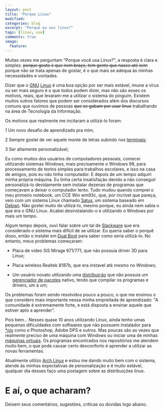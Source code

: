```yaml
---
layout: post
title: "Porque Linux"
modified:
categories: blog
excerpt: "Porque eu uso linux?"
tags: [linux, use]
comments: true
image:
  feature:
---
```


<div id="fb-root"></div>
<script>(function(d, s, id) {
  var js, fjs = d.getElementsByTagName(s)[0];
  if (d.getElementById(id)) return;
  js = d.createElement(s); js.id = id;
  js.src =  "//connect.facebook.net/pt_BR/sdk.js#xfbml=1&version=v2.5&appId=541394239351629";
  fjs.parentNode.insertBefore(js, fjs);
}(document, 'script', 'facebook-jssdk'));</script>

Muitas vezes me perguntam "Porque você usa Linux?", a resposta é clara e
simples: <s>porque gosto é que nem braço, tem gente que nasce até sem</s> porque
não se trata apenas de gostar, é o que mais se adequa às minhas necessidades e
vontades.

Dizer que o [GNU](https://pt.wikipedia.org/wiki/GNU)
[Linux](https://pt.wikipedia.org/wiki/Linux) é uma boa opção por ser mais
estável, imune a vírus ou ser mais seguro é o que todos podem dizer, mas não são
esses os motivos, reais, que levaram-me a utilizar o sistema do pinguim. Existem
muitos outros fatores que podem ser considerados além dos discursos comuns que
ouvimos de pessoas <s>que se gabam por usar linux</s> trabalhando na área de
Tecnologia da Informação.

Os motivos que realmente me incitaram a utilizá-lo foram:

1 Um novo desafio de aprendizado pra mim;

2 Sempre gostei de ver aquele monte de letras subindo nos
[terminais](https://en.wikipedia.org/wiki/Linux_console);

3 Ser altamente personalizável;

Eu como muitos dos usuários de computadores pessoais, comecei utilizando
sistemas Windows, mais precisamente o Windows 98, para processamento de textos
simples para trabalhos escolares, e isso na casa de amigos, pois eu não tinha
computador. E depois de um tempo adquiri minha própria máquina. Eu tinha certa
insatisfação devido a não conseguir personalizá-lo devidamente sem instalar
dezenas de programas que começavam a deixar o computador lento. Tudo mudou
quando comprei o meu primeiro notebook, um CCE Win wm93c, que, por incrível que
pareça, veio com um sistema Linux chamado [Satux](http://www.satux.org.br/), um
sistema baseado em [Debian](https://www.debian.org/index.pt.html). Não gostei
muito de utilizá-lo, mesmo porque, eu ainda nem sabia o que era o GNU Linux.
Acabei desinstalando-o e utilizando o Windows por mais um tempo.

Algum tempo depois, ouvi falar sobre um tal de
[Slackware](http://www.slackware.com/) que era considerado o sistema mais
difícil de se utilizar. Eu queria saber o porquê disso, então o instalei em
[Dual Boot](https://pt.wikipedia.org/wiki/Multi_boot) para saber como seria
utilizá-lo. No entanto, meus problemas começaram:

* Placa de video SiS Mirage 671/771, que não possuia driver 3D para Linux;

* Placa wireless Realtek 8187b, que era instavel até mesmo no Windows;

* Um usuário novato utilizando uma
  [distribuição](http://www.uniriotec.br/~morganna/guia/distribuicao.html) que
  não possuia um [gerenciador de
  pacotes](https://pt.wikipedia.org/wiki/Sistema_gestor_de_pacotes) nativo,
  tendo que compilar os programas e drivers, um a um;

Os problemas foram sendo resolvidos pouco a pouco, o que me ensinou
o que considero mais importante nessa minha empreitada de aprendizado: "A comunidade é extremamente forte, e
está disposta a ensinar aquele que estiver apto a aprender".

Pois bem... Nesses quase 10 anos utilizando Linux, ainda tenho umas pequenas
dificuldades com softwares que não possuem instalador para
[*nix](https://en.wikipedia.org/wiki/Unix-like) como o Photoshop, Adobe DPS e
outros. Mas poucas são as vezes que realmente preciso de uma máquina com Windows
ou iniciar uma de minhas [máquinas
virtuais](https://pt.wikipedia.org/wiki/M%C3%A1quina_virtual). Os programas
encontrados nos repositórios me atendem muito bem, o que pode causar certo
desconforto é aprender a utilizar as novas ferramentas.

Atualmente utilizo [Arch Linux](http://www.archlinux-br.org/) e estou me dando
muito bem com o sistema, atende às minhas expectativas de personalização e é
muito estável, qualquer dia desses faço uma postagem sobre as distribuições
linux.

# E aí, o que acharam?

Deixem seus comentários, sugestões, críticas ou dúvidas logo abaixo.

<div class="fb-comments" data-href="http://blog.shundake.xyz{{ page.url }}/"
data-width="600" data-num-posts="2" data-colorscheme="dark"></div>
